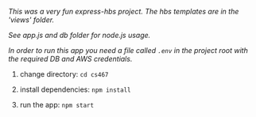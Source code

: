 _This was a very fun express-hbs project. The hbs templates are in the 'views' folder._

_See app.js and db folder for node.js usage._

_In order to run this app you need a file called `.env` in the project root with the required DB and AWS credentials._

   1. change directory: `cd cs467`

   2. install dependencies: `npm install`

   3. run the app: `npm start`
